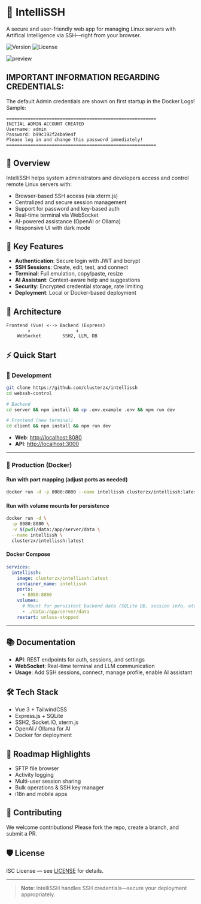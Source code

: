 # 📡 IntelliSSH

A secure and user-friendly web app for managing Linux servers with Artifical Intelligence via SSH—right from your browser.

![Version](https://img.shields.io/badge/version-1.0.0-blue)
![License](https://img.shields.io/badge/license-ISC-green)

![preview](https://github.com/clusterzx/intellissh/blob/master/preview.gif)

## IMPORTANT INFORMATION REGARDING CREDENTIALS:
The default Admin credentials are shown on first startup in the Docker Logs!
Sample:
```
========================================================
INITIAL ADMIN ACCOUNT CREATED
Username: admin
Password: b99c192f24ba9e4f
Please log in and change this password immediately!
========================================================
```

## 🚀 Overview

IntelliSSH helps system administrators and developers access and control remote Linux servers with:

- Browser-based SSH access (via xterm.js)
- Centralized and secure session management
- Support for password and key-based auth
- Real-time terminal via WebSocket
- AI-powered assistance (OpenAI or Ollama)
- Responsive UI with dark mode

## 🔐 Key Features

- **Authentication**: Secure login with JWT and bcrypt  
- **SSH Sessions**: Create, edit, test, and connect  
- **Terminal**: Full emulation, copy/paste, resize  
- **AI Assistant**: Context-aware help and suggestions  
- **Security**: Encrypted credential storage, rate limiting  
- **Deployment**: Local or Docker-based deployment  

## 🧱 Architecture

```
Frontend (Vue) <--> Backend (Express)
        ↕                 ↕
    WebSocket        SSH2, LLM, DB
```

## ⚡ Quick Start

### 🧪 Development

```bash
git clone https://github.com/clusterzx/intellissh
cd webssh-control

# Backend
cd server && npm install && cp .env.example .env && npm run dev

# Frontend (new terminal)
cd client && npm install && npm run dev
```

- **Web**: [http://localhost:8080](http://localhost:8080)  
- **API**: [http://localhost:3000](http://localhost:3000)

---

### 🚀 Production (Docker)

#### Run with port mapping (adjust ports as needed)
```bash
docker run -d -p 8080:8080 --name intellissh clusterzx/intellissh:latest
```

#### Run with volume mounts for persistence
```bash
docker run -d \
  -p 8080:8080 \
  -v $(pwd)/data:/app/server/data \
  --name intellissh \
  clusterzx/intellissh:latest
```

#### Docker Compose

```yaml
services:
  intellissh:
    image: clusterzx/intellissh:latest
    container_name: intellissh
    ports:
      - 8080:8080
    volumes:
      # Mount for persistent backend data (SQLite DB, session info, etc.)
      - ./data:/app/server/data
    restart: unless-stopped
```
---

## 📚 Documentation

- **API**: REST endpoints for auth, sessions, and settings  
- **WebSocket**: Real-time terminal and LLM communication  
- **Usage**: Add SSH sessions, connect, manage profile, enable AI assistant  

## 🛠 Tech Stack

- Vue 3 + TailwindCSS  
- Express.js + SQLite  
- SSH2, Socket.IO, xterm.js  
- OpenAI / Ollama for AI  
- Docker for deployment  

## 📌 Roadmap Highlights

- SFTP file browser  
- Activity logging  
- Multi-user session sharing  
- Bulk operations & SSH key manager  
- i18n and mobile apps  

## 🤝 Contributing

We welcome contributions! Please fork the repo, create a branch, and submit a PR.

## 🛡️ License

ISC License — see [LICENSE](./LICENSE) for details.

---

> **Note**: IntelliSSH handles SSH credentials—secure your deployment appropriately.
